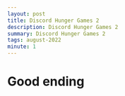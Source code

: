 ```yaml
---
layout: post
title: Discord Hunger Games 2
description: Discord Hunger Games 2
summary: Discord Hunger Games 2
tags: august-2022
minute: 1
---
```


# Good ending